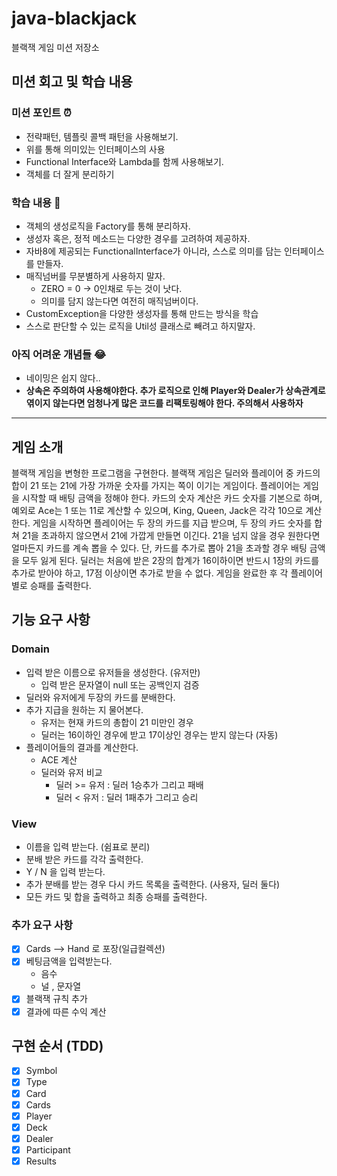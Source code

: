 # java-blackjack
블랙잭 게임 미션 저장소

## 미션 회고 및 학습 내용
### 미션 포인트 ⏰ 
   - 전략패턴, 템플릿 콜백 패턴을 사용해보기.
   - 위를 통해 의미있는 인터페이스의 사용
   - Functional Interface와 Lambda를 함께 사용해보기.
   - 객체를 더 잘게 분리하기
### 학습 내용 📖
   - 객체의 생성로직을 Factory를 통해 분리하자.
   - 생성자 혹은, 정적 메소드는 다양한 경우를 고려하여 제공하자.
   - 자바8에 제공되는 FunctionalInterface가 아니라, 스스로 의미를 담는 인터페이스를 만들자.
   - 매직넘버를 무분별하게 사용하지 말자.
        - ZERO = 0 -> 0인채로 두는 것이 낫다.
        - 의미를 담지 않는다면 여전히 매직넘버이다.
   - CustomException을 다양한 생성자를 통해 만드는 방식을 학습
   - 스스로 판단할 수 있는 로직을 Util성 클래스로 빼려고 하지말자.
### 아직 어려운 개념들 😂
   - 네이밍은 쉽지 않다..
   - **상속은 주의하여 사용해야한다. 추가 로직으로 인해 Player와 Dealer가 상속관계로 엮이지 않는다면 엄청나게 많은 코드를 리팩토링해야 한다. 주의해서 사용하자**
---


## 게임 소개
블랙잭 게임을 변형한 프로그램을 구현한다. 블랙잭 게임은 딜러와 플레이어 중 카드의 합이 21 또는 21에 가장 가까운 숫자를 가지는 쪽이 이기는 게임이다.
플레이어는 게임을 시작할 때 배팅 금액을 정해야 한다. 카드의 숫자 계산은 카드 숫자를 기본으로 하며, 예외로 Ace는 1 또는 11로 계산할 수 있으며, King, Queen, Jack은 각각 10으로 계산한다.
게임을 시작하면 플레이어는 두 장의 카드를 지급 받으며, 두 장의 카드 숫자를 합쳐 21을 초과하지 않으면서 21에 가깝게 만들면 이긴다. 21을 넘지 않을 경우 원한다면 얼마든지 카드를 계속 뽑을 수 있다. 단, 카드를 추가로 뽑아 21을 초과할 경우 배팅 금액을 모두 잃게 된다.
딜러는 처음에 받은 2장의 합계가 16이하이면 반드시 1장의 카드를 추가로 받아야 하고, 17점 이상이면 추가로 받을 수 없다.
게임을 완료한 후 각 플레이어별로 승패를 출력한다.

## 기능 요구 사항

### Domain

- 입력 받은 이름으로 유저들을 생성한다. (유저만)
    - 입력 받은 문자열이 null 또는 공백인지 검증
- 딜러와 유저에게 두장의 카드를 분배한다.
- 추가 지급을 원하는 지 물어본다.
    - 유저는 현재 카드의 총합이 21 미만인 경우
    - 딜러는 16이하인 경우에 받고 17이상인 경우는 받지 않는다 (자동)
- 플레이어들의 결과를 계산한다. 
    - ACE 계산
    - 딜러와 유저 비교
        - 딜러 >= 유저 : 딜러 1승추가 그리고 패배
        - 딜러 < 유저 : 딜러 1패추가 그리고 승리     

### View

- 이름을 입력 받는다. (쉼표로 분리)
- 분배 받은 카드를 각각 출력한다.
- Y / N 을 입력 받는다.
- 추가 분배를 받는 경우 다시 카드 목록을 출력한다. (사용자, 딜러 둘다)
- 모든 카드 및 합을 출력하고 최종 승패를 출력한다.

### 추가 요구 사항

-[x] Cards --> Hand 로 포장(일급컬렉션)
-[x] 베팅금액을 입력받는다.
    - 음수
    - 널 , 문자열
-[x] 블랙잭 규칙 추가
-[x] 결과에 따른 수익 계산

## 구현 순서 (TDD)

- [x] Symbol
- [x] Type
- [x] Card
- [x] Cards
- [x] Player
- [x] Deck
- [x] Dealer
- [x] Participant
- [x] Results
